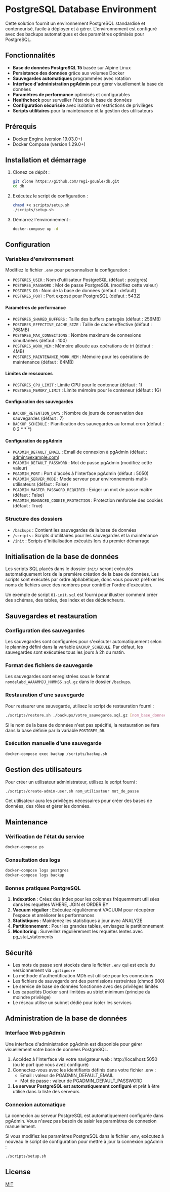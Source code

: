 # PostgreSQL Database Environment

Cette solution fournit un environnement PostgreSQL standardisé et conteneurisé, facile à déployer et à gérer. L'environnement est configuré avec des backups automatiques et des paramètres optimisés pour PostgreSQL.

## Fonctionnalités

- **Base de données PostgreSQL 15** basée sur Alpine Linux
- **Persistance des données** grâce aux volumes Docker
- **Sauvegardes automatiques** programmées avec rotation
- **Interface d'administration pgAdmin** pour gérer visuellement la base de données
- **Paramètres de performance** optimisés et configurables
- **Healthcheck** pour surveiller l'état de la base de données
- **Configuration sécurisée** avec isolation et restrictions de privilèges
- **Scripts utilitaires** pour la maintenance et la gestion des utilisateurs

## Prérequis

- Docker Engine (version 19.03.0+)
- Docker Compose (version 1.29.0+)

## Installation et démarrage

1. Clonez ce dépôt :

   ```bash
   git clone https://github.com/regi-gouale/db.git
   cd db
   ```

2. Exécutez le script de configuration :

   ```bash
   chmod +x scripts/setup.sh
   ./scripts/setup.sh
   ```

3. Démarrez l'environnement :
   ```bash
   docker-compose up -d
   ```

## Configuration

### Variables d'environnement

Modifiez le fichier `.env` pour personnaliser la configuration :

- `POSTGRES_USER` : Nom d'utilisateur PostgreSQL (défaut : postgres)
- `POSTGRES_PASSWORD` : Mot de passe PostgreSQL (modifiez cette valeur)
- `POSTGRES_DB` : Nom de la base de données (défaut : default)
- `POSTGRES_PORT` : Port exposé pour PostgreSQL (défaut : 5432)

#### Paramètres de performance

- `POSTGRES_SHARED_BUFFERS` : Taille des buffers partagés (défaut : 256MB)
- `POSTGRES_EFFECTIVE_CACHE_SIZE` : Taille de cache effective (défaut : 768MB)
- `POSTGRES_MAX_CONNECTIONS` : Nombre maximum de connexions simultanées (défaut : 100)
- `POSTGRES_WORK_MEM` : Mémoire allouée aux opérations de tri (défaut : 4MB)
- `POSTGRES_MAINTENANCE_WORK_MEM` : Mémoire pour les opérations de maintenance (défaut : 64MB)

#### Limites de ressources

- `POSTGRES_CPU_LIMIT` : Limite CPU pour le conteneur (défaut : 1)
- `POSTGRES_MEMORY_LIMIT` : Limite mémoire pour le conteneur (défaut : 1G)

#### Configuration des sauvegardes

- `BACKUP_RETENTION_DAYS` : Nombre de jours de conservation des sauvegardes (défaut : 7)
- `BACKUP_SCHEDULE` : Planification des sauvegardes au format cron (défaut : 0 2 \* \* \*)

#### Configuration de pgAdmin

- `PGADMIN_DEFAULT_EMAIL` : Email de connexion à pgAdmin (défaut : admin@example.com)
- `PGADMIN_DEFAULT_PASSWORD` : Mot de passe pgAdmin (modifiez cette valeur)
- `PGADMIN_PORT` : Port d'accès à l'interface pgAdmin (défaut : 5050)
- `PGADMIN_SERVER_MODE` : Mode serveur pour environnements multi-utilisateurs (défaut : False)
- `PGADMIN_MASTER_PASSWORD_REQUIRED` : Exiger un mot de passe maître (défaut : False)
- `PGADMIN_ENHANCED_COOKIE_PROTECTION` : Protection renforcée des cookies (défaut : True)

### Structure des dossiers

- `/backups` : Contient les sauvegardes de la base de données
- `/scripts` : Scripts d'utilitaires pour les sauvegardes et la maintenance
- `/init` : Scripts d'initialisation exécutés lors du premier démarrage

## Initialisation de la base de données

Les scripts SQL placés dans le dossier `init/` seront exécutés automatiquement lors de la première création de la base de données. Les scripts sont exécutés par ordre alphabétique, donc vous pouvez préfixer les noms de fichiers avec des nombres pour contrôler l'ordre d'exécution.

Un exemple de script `01-init.sql` est fourni pour illustrer comment créer des schémas, des tables, des index et des déclencheurs.

## Sauvegardes et restauration

### Configuration des sauvegardes

Les sauvegardes sont configurées pour s'exécuter automatiquement selon le planning défini dans la variable `BACKUP_SCHEDULE`.
Par défaut, les sauvegardes sont exécutées tous les jours à 2h du matin.

### Format des fichiers de sauvegarde

Les sauvegardes sont enregistrées sous le format `nomdelabd_AAAAMMJJ_HHMMSS.sql.gz` dans le dossier `/backups`.

### Restauration d'une sauvegarde

Pour restaurer une sauvegarde, utilisez le script de restauration fourni :

```bash
./scripts/restore.sh ./backups/votre_sauvegarde.sql.gz [nom_base_donnees]
```

Si le nom de la base de données n'est pas spécifié, la restauration se fera dans la base définie par la variable `POSTGRES_DB`.

### Exécution manuelle d'une sauvegarde

```bash
docker-compose exec backup /scripts/backup.sh
```

## Gestion des utilisateurs

Pour créer un utilisateur administrateur, utilisez le script fourni :

```bash
./scripts/create-admin-user.sh nom_utilisateur mot_de_passe
```

Cet utilisateur aura les privilèges nécessaires pour créer des bases de données, des rôles et gérer les données.

## Maintenance

### Vérification de l'état du service

```bash
docker-compose ps
```

### Consultation des logs

```bash
docker-compose logs postgres
docker-compose logs backup
```

### Bonnes pratiques PostgreSQL

1. **Indexation** : Créez des index pour les colonnes fréquemment utilisées dans les requêtes WHERE, JOIN et ORDER BY
2. **Vacuum régulier** : Exécutez régulièrement VACUUM pour récupérer l'espace et améliorer les performances
3. **Statistiques** : Maintenez les statistiques à jour avec ANALYZE
4. **Partitionnement** : Pour les grandes tables, envisagez le partitionnement
5. **Monitoring** : Surveillez régulièrement les requêtes lentes avec pg_stat_statements

## Sécurité

- Les mots de passe sont stockés dans le fichier `.env` qui est exclu du versionnement via `.gitignore`
- La méthode d'authentification MD5 est utilisée pour les connexions
- Les fichiers de sauvegarde ont des permissions restreintes (chmod 600)
- Le service de base de données fonctionne avec des privilèges limités
- Les capacités Docker sont limitées au strict minimum (principe du moindre privilège)
- Le réseau utilise un subnet dédié pour isoler les services

## Administration de la base de données

### Interface Web pgAdmin

Une interface d'administration pgAdmin est disponible pour gérer visuellement votre base de données PostgreSQL.

1. Accédez à l'interface via votre navigateur web : http://localhost:5050 (ou le port que vous avez configuré)
2. Connectez-vous avec les identifiants définis dans votre fichier .env :
   - Email : valeur de PGADMIN_DEFAULT_EMAIL
   - Mot de passe : valeur de PGADMIN_DEFAULT_PASSWORD
3. **Le serveur PostgreSQL est automatiquement configuré** et prêt à être utilisé dans la liste des serveurs

### Connexion automatique

La connexion au serveur PostgreSQL est automatiquement configurée dans pgAdmin. Vous n'avez pas besoin de saisir les paramètres de connexion manuellement.

Si vous modifiez les paramètres PostgreSQL dans le fichier .env, exécutez à nouveau le script de configuration pour mettre à jour la connexion pgAdmin :

```bash
./scripts/setup.sh
```

## License

[MIT](LICENSE)
